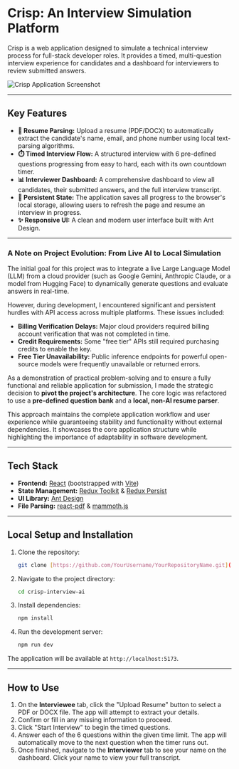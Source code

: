 # Crisp: An Interview Simulation Platform

Crisp is a web application designed to simulate a technical interview process for full-stack developer roles. It provides a timed, multi-question interview experience for candidates and a dashboard for interviewers to review submitted answers.

![Crisp Application Screenshot](<img width="1917" height="811" alt="image" src="https://github.com/user-attachments/assets/f2ad68d7-5747-4549-ba88-26f2a324c254" />)

---
## Key Features

* **📄 Resume Parsing:** Upload a resume (PDF/DOCX) to automatically extract the candidate's name, email, and phone number using local text-parsing algorithms.
* **⏱️ Timed Interview Flow:** A structured interview with 6 pre-defined questions progressing from easy to hard, each with its own countdown timer.
* **📊 Interviewer Dashboard:** A comprehensive dashboard to view all candidates, their submitted answers, and the full interview transcript.
* **💾 Persistent State:** The application saves all progress to the browser's local storage, allowing users to refresh the page and resume an interview in progress.
* **✨ Responsive UI:** A clean and modern user interface built with Ant Design.

---
### A Note on Project Evolution: From Live AI to Local Simulation

The initial goal for this project was to integrate a live Large Language Model (LLM) from a cloud provider (such as Google Gemini, Anthropic Claude, or a model from Hugging Face) to dynamically generate questions and evaluate answers in real-time.

However, during development, I encountered significant and persistent hurdles with API access across multiple platforms. These issues included:
* **Billing Verification Delays:** Major cloud providers required billing account verification that was not completed in time.
* **Credit Requirements:** Some "free tier" APIs still required purchasing credits to enable the key.
* **Free Tier Unavailability:** Public inference endpoints for powerful open-source models were frequently unavailable or returned errors.

As a demonstration of practical problem-solving and to ensure a fully functional and reliable application for submission, I made the strategic decision to **pivot the project's architecture**. The core logic was refactored to use a **pre-defined question bank** and a **local, non-AI resume parser**.

This approach maintains the complete application workflow and user experience while guaranteeing stability and functionality without external dependencies. It showcases the core application structure while highlighting the importance of adaptability in software development.

---
## Tech Stack

* **Frontend:** [React](https://reactjs.org/) (bootstrapped with [Vite](https://vitejs.dev/))
* **State Management:** [Redux Toolkit](https://redux-toolkit.js.org/) & [Redux Persist](https://github.com/rt2zz/redux-persist)
* **UI Library:** [Ant Design](https://ant.design/)
* **File Parsing:** [react-pdf](https://github.com/wojtekmaj/react-pdf) & [mammoth.js](https://github.com/mwilliamson/mammoth.js)

---
## Local Setup and Installation

1.  Clone the repository:
    ```bash
    git clone [https://github.com/YourUsername/YourRepositoryName.git](https://github.com/YourUsername/YourRepositoryName.git)
    ```
2.  Navigate to the project directory:
    ```bash
    cd crisp-interview-ai
    ```
3.  Install dependencies:
    ```bash
    npm install
    ```
4.  Run the development server:
    ```bash
    npm run dev
    ```
The application will be available at `http://localhost:5173`.

---
## How to Use

1.  On the **Interviewee** tab, click the "Upload Resume" button to select a PDF or DOCX file. The app will attempt to extract your details.
2.  Confirm or fill in any missing information to proceed.
3.  Click "Start Interview" to begin the timed questions.
4.  Answer each of the 6 questions within the given time limit. The app will automatically move to the next question when the timer runs out.
5.  Once finished, navigate to the **Interviewer** tab to see your name on the dashboard. Click your name to view your full transcript.
